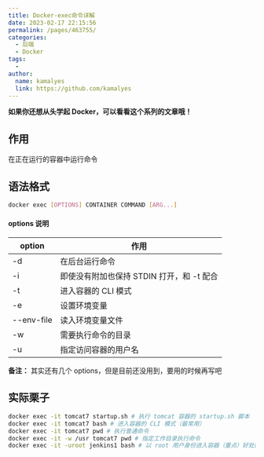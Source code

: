 ```yaml
---
title: Docker-exec命令详解
date: 2023-02-17 22:15:56
permalink: /pages/463755/
categories:
  - 后端
  - Docker
tags:
  - 
author: 
  name: kamalyes
  link: https://github.com/kamalyes
---
```

**如果你还想从头学起 Docker，可以看看这个系列的文章哦！**

## 作用

在正在运行的容器中运行命令

## 语法格式

```bash
docker exec [OPTIONS] CONTAINER COMMAND [ARG...]
```

#### options 说明

| option | 作用 |
| ---- | ---- |
-d | 在后台运行命令
-i | 即使没有附加也保持 STDIN 打开，和 -t 配合
-t | 进入容器的 CLI 模式
-e | 设置环境变量
--env-file | 读入环境变量文件
-w | 需要执行命令的目录
-u | 指定访问容器的用户名

**备注：** 其实还有几个 options，但是目前还没用到，要用的时候再写吧

## 实际栗子

```bash
docker exec -it tomcat7 startup.sh # 执行 tomcat 容器的 startup.sh 脚本
docker exec -it tomcat7 bash # 进入容器的 CLI 模式（最常用）
docker exec -it tomcat7 pwd # 执行普通命令
docker exec -it -w /usr tomcat7 pwd # 指定工作目录执行命令
docker exec -it -uroot jenkins1 bash # 以 root 用户身份进入容器（重点）好处就是畅通无阻，不存在权限不足的问题
```

